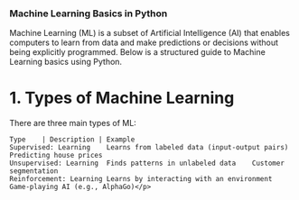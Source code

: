 <h3>Machine Learning Basics in Python</h3>
<p>Machine Learning (ML) is a subset of Artificial Intelligence (AI) that enables computers to learn from data and make predictions or decisions without being explicitly programmed. Below is a structured guide to Machine Learning basics using Python.</p>

<h1>1. Types of Machine Learning</h1>
<p>There are three main types of ML:</p>

<p>

```
Type	| Description |	Example
Supervised: Learning	Learns from labeled data (input-output pairs)	Predicting house prices
Unsupervised: Learning	Finds patterns in unlabeled data	Customer segmentation
Reinforcement: Learning	Learns by interacting with an environment	Game-playing AI (e.g., AlphaGo)</p>
```

